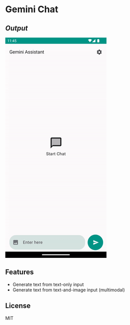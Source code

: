 # Gemini Chat
## _Output_

<img src="https://github.com/farukkaraca/gemini-chat/blob/master/outputs/output.gif" width="320" height="693" />


## Features

- Generate text from text-only input
- Generate text from text-and-image input (multimodal)


## License

MIT
